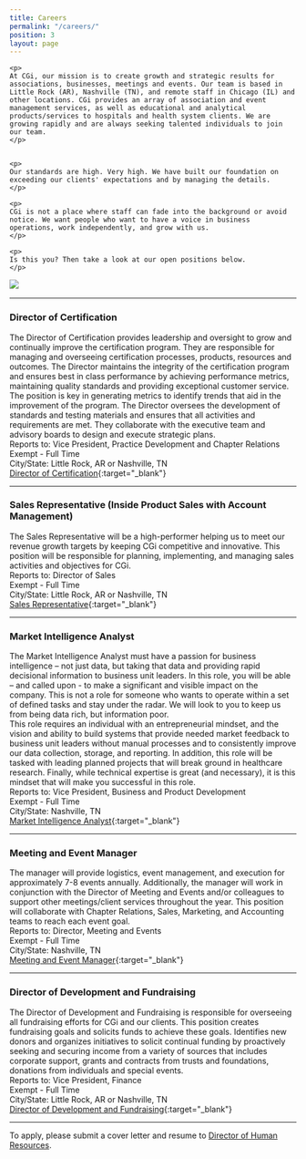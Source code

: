 ```yaml
---
title: Careers
permalink: "/careers/"
position: 3
layout: page
---
```



<div class="row mb-5 pb-4" style="margin-bottom: 1rem !important;">

  <div class="col-md-6">

    <p>
	At CGi, our mission is to create growth and strategic results for associations, businesses, meetings and events. Our team is based in Little Rock (AR), Nashville (TN), and remote staff in Chicago (IL) and other locations. CGi provides an array of association and event management services, as well as educational and analytical products/services to hospitals and health system clients. We are growing rapidly and are always seeking talented individuals to join our team.
    </p>


    <p>
    Our standards are high. Very high. We have built our foundation on exceeding our clients' expectations and by managing the details. 
    </p>

    <p>
    CGi is not a place where staff can fade into the background or avoid notice. We want people who want to have a voice in business operations, work independently, and grow with us. 
    </p>

    <p>
    Is this you? Then take a look at our open positions below.
    </p>

  </div>

  <div class="col-md-6">
    <img src="/uploads/Highland%20Ridge%20II.jpg" style="max-height: 375px;">
  </div>

</div>


<hr>

### Director of Certification
The Director of Certification provides leadership and oversight to grow and continually improve the certification program. They are responsible for managing and overseeing certification processes, products, resources and outcomes. The Director maintains the integrity of the certification program and ensures best in class performance by achieving performance metrics, maintaining quality standards and providing exceptional customer service. The position is key in generating metrics to identify trends that aid in the improvement of the program. The Director oversees the development of standards and testing materials and ensures that all activities and requirements are met. They collaborate with the executive team and advisory boards to design and execute strategic plans.<br />
Reports to: Vice President, Practice Development and Chapter Relations<br />
Exempt - Full Time<br />
City/State: Little Rock, AR or Nashville, TN<br />
[Director of Certification](/uploads/Director-of-Certification.pdf){:target="_blank"}

<hr>

### Sales Representative (Inside Product Sales with Account Management)
The Sales Representative will be a high-performer helping us to meet our revenue growth targets by keeping CGi competitive and innovative. This position will be responsible for planning, implementing, and managing sales activities and objectives for CGi.<br />
Reports to: Director of Sales<br />
Exempt - Full Time<br />
City/State: Little Rock, AR or Nashville, TN<br />
[Sales Representative](/uploads/Sales-Representative.pdf){:target="_blank"}

<hr>

### Market Intelligence Analyst
The Market Intelligence Analyst must have a passion for business intelligence – not just data, but taking that data and providing rapid decisional information to business unit leaders. In this role, you will be able – and called upon - to make a significant and visible impact on the company. This is not a role for someone who wants to operate within a set of defined tasks and stay under the radar. We will look to you to keep us from being data rich, but information poor.<br />
This role requires an individual with an entrepreneurial mindset, and the vision and ability to build systems that provide needed market feedback to business unit leaders without manual processes and to consistently improve our data collection, storage, and reporting. In addition, this role will be tasked with leading planned projects that will break ground in healthcare research. Finally,
while technical expertise is great (and necessary), it is this mindset that will make you successful in this role.<br />
Reports to: Vice President, Business and Product Development<br />
Exempt - Full Time<br />
City/State: Nashville, TN<br />
[Market Intelligence Analyst](/uploads/Market-Intelligence-Analyst.pdf){:target="_blank"}

<hr>

### Meeting and Event Manager
The manager will provide logistics, event management, and execution for approximately 7-8 events annually. Additionally, the manager will work in conjunction with the Director of Meeting and Events and/or colleagues to support other meetings/client services throughout the year. This position will collaborate with Chapter Relations, Sales, Marketing, and Accounting teams to reach each event goal.<br />
Reports to: Director, Meeting and Events<br />
Exempt - Full Time<br />
City/State: Nashville, TN<br />
[Meeting and Event Manager](/uploads/Meeting-Event-Manager.pdf){:target="_blank"}

<hr>

### Director of Development and Fundraising
The Director of Development and Fundraising is responsible for overseeing all fundraising efforts for CGi and our clients. This position creates fundraising goals and solicits funds to achieve these goals. Identifies new donors and organizes initiatives to solicit continual funding by proactively seeking and securing income from a variety of sources that includes corporate support, grants and contracts from trusts and foundations, donations from individuals and special events.<br />
Reports to: Vice President, Finance<br />
Exempt - Full Time<br />
City/State: Little Rock, AR or Nashville, TN<br />
[Director of Development and Fundraising](/uploads/Director-of-Fundraising.pdf){:target="_blank"}

<hr>




To apply, please submit a cover letter and resume to [Director of Human Resources](mailto:clund@cgiresults.com).
